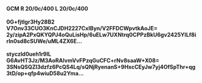 #### GCM R 20/0c/400 L 20/0c/400
**0G+fjtlgr3Hy28B2**<br/>**V7Onv33CUO3KnCJDH2227CxIByn/V2FFDCWpvtkAoJE=**<br/>**2y/zipA2PxQKYQPJ4oQuLisHp/6uELw7UXNtrq0CPPzBkU6gv2425YlLf8irIn0sd8cSUWe/uML4ZX6E...**<br/><br/>
**styczId0ueh1r9lL**<br/>**G6AvHT3Jz/M3AoRAIvmVvFPzqGuCFC+rNv8saaW+X08=**<br/>**3SNsQSQZl3dzfz6PcQS4Lq/sQNjRyenanS+9HxcCEyJw7yj4OfSpThr+qg3tD/op+qfp4wiuD58u2Yma...**